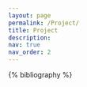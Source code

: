 ```yaml
---
layout: page
permalink: /Project/
title: Project
description: 
nav: true
nav_order: 2
---
```


<!-- _pages/publications.md -->
<div class="publications">

{% bibliography %}

</div>
